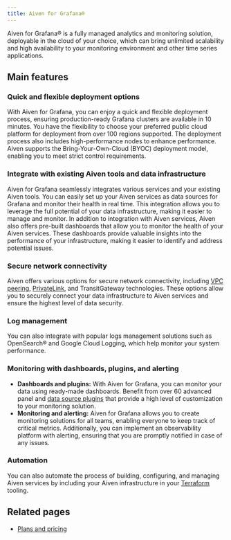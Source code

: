 ```yaml
---
title: Aiven for Grafana®
---
```


Aiven for Grafana® is a fully managed analytics and monitoring solution,
deployable in the cloud of your choice, which can bring unlimited
scalability and high availability to your monitoring environment and
other time series applications.

## Main features

### Quick and flexible deployment options

With Aiven for Grafana, you can enjoy a quick and flexible deployment
process, ensuring production-ready Grafana clusters are available in 10
minutes. You have the flexibility to choose your preferred public cloud
platform for deployment from over 100 regions supported. The deployment
process also includes high-performance nodes to enhance performance.
Aiven supports the Bring-Your-Own-Cloud (BYOC) deployment model,
enabling you to meet strict control requirements.

### Integrate with existing Aiven tools and data infrastructure

Aiven for Grafana seamlessly integrates various services and your
existing Aiven tools. You can easily set up your Aiven services as data
sources for Grafana and monitor their health in real time. This
integration allows you to leverage the full potential of your data
infrastructure, making it easier to manage and monitor. In addition to
integration with Aiven services, Aiven also offers pre-built dashboards
that allow you to monitor the health of your Aiven services. These
dashboards provide valuable insights into the performance of your
infrastructure, making it easier to identify and address potential
issues.

### Secure network connectivity

Aiven offers various options for secure network connectivity, including
[VPC peering](/docs/platform/howto/manage-vpc-peering),
[PrivateLink](/docs/tools/cli/service/privatelink), and TransitGateway technologies. These options allow you to
securely connect your data infrastructure to Aiven services and ensure
the highest level of data security.

### Log management

You can also integrate with popular logs management solutions such as
OpenSearch® and Google Cloud Logging, which help monitor your system
performance.

### Monitoring with dashboards, plugins, and alerting

-   **Dashboards and plugins:** With Aiven for Grafana, you can monitor
    your data using ready-made dashboards. Benefit from over 60 advanced
    panel and
    [data source plugins](/docs/products/grafana/reference/plugins) that provide a high level of customization to your
    monitoring solution.
-   **Monitoring and alerting:** Aiven for Grafana allows you to create
    monitoring solutions for all teams, enabling everyone to keep track
    of critical metrics. Additionally, you can implement an
    observability platform with alerting, ensuring that you are promptly
    notified in case of any issues.

### Automation

You can also automate the process of building, configuring, and managing
Aiven services by including your Aiven infrastructure in your
[Terraform](/docs/tools/terraform/get-started) tooling.

## Related pages

- [Plans and pricing](/docs/products/grafana)
